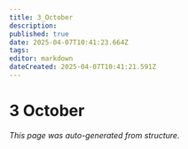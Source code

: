```yaml
---
title: 3_October
description: 
published: true
date: 2025-04-07T10:41:23.664Z
tags: 
editor: markdown
dateCreated: 2025-04-07T10:41:21.591Z
---
```


# 3 October

*This page was auto-generated from structure.*
